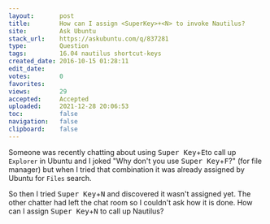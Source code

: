 ```yaml
---
layout:       post
title:        How can I assign <SuperKey>+<N> to invoke Nautilus?
site:         Ask Ubuntu
stack_url:    https://askubuntu.com/q/837281
type:         Question
tags:         16.04 nautilus shortcut-keys
created_date: 2016-10-15 01:28:11
edit_date:    
votes:        0
favorites:    
views:        29
accepted:     Accepted
uploaded:     2021-12-28 20:06:53
toc:          false
navigation:   false
clipboard:    false
---
```


Someone was recently chatting about using <kbd>Super Key</kbd>+<kbd>E</kbd>to call up `Explorer` in Ubuntu and I joked "Why don't you use <kbd>Super Key</kbd>+<kbd>F</kbd>?" (for file manager) but when I tried that combination it was already assigned by Ubuntu for `Files` search.

So then I tried <kbd>Super Key</kbd>+<kbd>N</kbd> and discovered it wasn't assigned yet. The other chatter had left the chat room so I couldn't ask how it is done. How can I assign <kbd>Super Key</kbd>+<kbd>N</kbd> to call up Nautilus?
